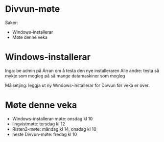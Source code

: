 # Divvun-møte

Saker:
* Windows-installerar
* Møte denne veka

# Windows-installerar

Inga: be admin på Árran om å testa den nye installeraren
Alle andre: testa så mykje som mogleg på så mange datamaskiner som mogleg

Målsetjing: leggja ut ny Windows-installerar for Divvun før veka er over.

# Møte denne veka

* Windows-installerar-møte: onsdag kl 10
* lingvistmøte: torsdag kl 12
* Risten2-møte: måndag kl 14, onsdag kl 10
* neste Divvun-møte: fredag kl 10
